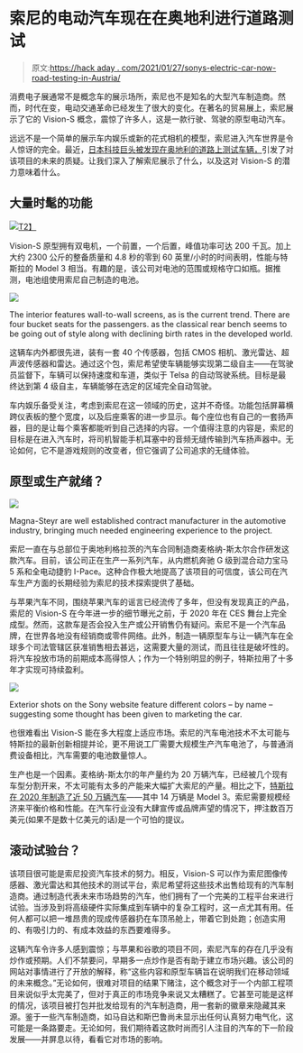 # 索尼的电动汽车现在在奥地利进行道路测试

> 原文:[https://hack aday . com/2021/01/27/sonys-electric-car-now-road-testing-in-Austria/](https://hackaday.com/2021/01/27/sonys-electric-car-now-road-testing-in-austria/)

消费电子展通常不是概念车的展示场所，索尼也不是知名的大型汽车制造商。然而，时代在变，电动交通革命已经发生了很大的变化。在著名的贸易展上，索尼展示了它的 Vision-S 概念，震惊了许多人，这是一款行驶、驾驶的原型电动汽车。

远远不是一个简单的展示车内娱乐或新的花式相机的模型，索尼进入汽车世界是令人惊讶的完全。最近，[日本科技巨头被发现在奥地利的道路上测试车辆，](https://thedriven.io/2021/01/14/sony-releases-video-of-vision-s-electric-car-prototype-test-drive/)引发了对该项目的未来的质疑。让我们深入了解索尼展示了什么，以及这对 Vision-S 的潜力意味着什么。

## 大量时髦的功能

[![](../Images/0794f0ea67640c6f76bfdab964c31cba.png)T2】](https://hackaday.com/wp-content/uploads/2021/01/sonycar800.jpg)

Vision-S 原型拥有双电机，一个前置，一个后置，峰值功率可达 200 千瓦。加上大约 2300 公斤的整备质量和 4.8 秒的零到 60 英里/小时的时间表明，性能与特斯拉的 Model 3 相当。有趣的是，该公司对电池的范围或规格守口如瓶。据推测，电池组使用索尼自己制造的电池。

![](../Images/043c8ec4ca4454ba57f8aa6d3f6a15c5.png)

The interior features wall-to-wall screens, as is the current trend. There are four bucket seats for the passengers. as the classical rear bench seems to be going out of style along with declining birth rates in the developed world.

这辆车内外都很先进，装有一套 40 个传感器，包括 CMOS 相机、激光雷达、超声波传感器和雷达。通过这个包，索尼希望使车辆能够实现第二级自主——在驾驶员监督下，车辆可以保持速度和车道，类似于 Telsa 的自动驾驶系统。目标是最终达到第 4 级自主，车辆能够在选定的区域完全自动驾驶。

车内娱乐备受关注，考虑到索尼在这一领域的历史，这并不奇怪。功能包括屏幕横跨仪表板的整个宽度，以及后座乘客的进一步显示。每个座位也有自己的一套扬声器，目的是让每个乘客都能听到自己选择的内容。一个值得注意的内容是，索尼的目标是在进入汽车时，将司机智能手机耳塞中的音频无缝传输到汽车扬声器中。无论如何，它不是游戏规则的改变者，但它强调了公司追求的无缝体验。

## 原型或生产就绪？

![](../Images/f574fa1176903bd2330e90070e22211e.png)

Magna-Steyr are well established contract manufacturer in the automotive industry, bringing much needed engineering experience to the project.

索尼一直在与总部位于奥地利格拉茨的汽车合同制造商麦格纳-斯太尔合作研发这款汽车。目前，该公司正在生产一系列汽车，从内燃机奔驰 G 级到混合动力宝马 5 系和全电动捷豹 I-Pace。这种合作极大地提高了该项目的可信度，该公司在汽车生产方面的长期经验为索尼的技术探索提供了基础。

与苹果汽车不同，围绕苹果汽车的谣言已经流传了多年，但没有发现真正的产品，索尼的 Vision-S 在今年进一步的细节曝光之前，于 2020 年在 CES 舞台上完全成型。然而，这款车是否会投入生产或公开销售仍有疑问。索尼不是一个汽车品牌，在世界各地没有经销商或零件网络。此外，制造一辆原型车与让一辆汽车在全球多个司法管辖区获准销售相去甚远，这需要大量的测试，而且往往是破坏性的。将汽车投放市场的前期成本高得惊人；作为一个特别明显的例子，特斯拉用了十多年才实现可持续盈利。

![](../Images/57e92d81ce9487be5005993ab90f7379.png)

Exterior shots on the Sony website feature different colors – by name – suggesting some thought has been given to marketing the car.

也很难看出 Vision-S 能在多大程度上适应市场。索尼的汽车电池技术不太可能与特斯拉的最新创新相提并论，更不用说工厂需要大规模生产汽车电池了，与普通消费设备相比，汽车需要的电池数量惊人。

生产也是一个因素。麦格纳-斯太尔的年产量约为 20 万辆汽车，已经被几个现有车型分割开来，不太可能有太多的产能来大幅扩大索尼的产量。相比之下，[特斯拉在 2020 年制造了近 50 万辆汽车](https://www.cnbc.com/2021/01/02/tesla-tsla-q4-2020-vehicle-delivery-and-production-numbers.html#:~:text=Tesla%20reports%20499%2C550%20vehicle%20deliveries%20for%202020%2C%20slightly%20missing%20target,-Published%20Sat%2C%20Jan&text=Tesla%20just%20published%20its%20fourth,quarter%2C%20and%20produced%20179%2C757%20vehicles.)——其中 14 万辆是 Model 3。索尼需要规模经济来平衡价格和性能。在汽车行业没有大肆宣传或品牌声望的情况下，押注数百万美元(如果不是数十亿美元的话)是一个可怕的提议。

## 滚动试验台？

该项目很可能是索尼投资汽车技术的努力。相反，Vision-S 可以作为索尼图像传感器、激光雷达和其他技术的测试平台，索尼希望将这些技术出售给现有的汽车制造商。通过制造代表未来市场趋势的汽车，他们拥有了一个完美的工程平台来进行试验。当涉及到将高级硬件实际集成到车辆中的复杂工程时，这一点尤其有用。任何人都可以把一堆昂贵的现成传感器扔在车顶吊舱上，带着它到处跑；创造实用的、有吸引力的、有成本效益的东西要难得多。

这辆汽车令许多人感到震惊；与苹果和谷歌的项目不同，索尼汽车的存在几乎没有炒作或预期。人们不禁要问，早期多一点炒作是否有助于建立市场兴趣。该公司的网站对事情进行了开放的解释，称“这些内容和原型车辆旨在说明我们在移动领域的未来概念。”无论如何，很难对项目的结果下赌注，这个概念对于一个内部工程项目来说似乎太完美了，但对于真正的市场竞争来说又太糟糕了。它甚至可能是这样的情况，该项目被打包并批发给现有的汽车制造商，用一套新的徽章来隐藏其来源。鉴于一些汽车制造商，如马自达和斯巴鲁尚未显示出任何认真努力电气化，这可能是一条路要走。无论如何，我们期待着这款时尚而引人注目的汽车的下一阶段发展——并屏息以待，看看它对市场的影响。